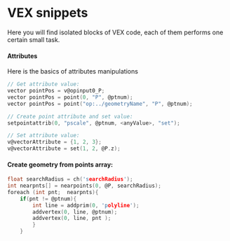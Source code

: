 # VEX snippets
Here you will find isolated blocks of VEX code, each of them performs one certain small task.  

#### Attributes
Here is the basics of attributes manipulations

```C
// Get attribute value:  
vector pointPos = v@opinput0_P;
vector pointPos = point(0, "P", @ptnum);
vector pointPos = point("op:../geometryName", "P", @ptnum); 

// Create point attribute and set value:
setpointattrib(0, "pscale", @ptnum, <anyValue>, "set");

// Set attribute value:
v@vectorAttribute = {1, 2, 3};  
v@vectorAttribute = set(1, 2, @P.z);  
```

#### Create geometry from points array:
```c
float searchRadius = ch('searchRadius');
int nearpnts[] = nearpoints(0, @P, searchRadius);
foreach (int pnt;  nearpnts){
    if(pnt != @ptnum){
        int line = addprim(0, 'polyline');
        addvertex(0, line, @ptnum);
        addvertex(0, line, pnt );
        }
    } 
```